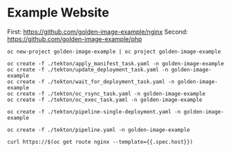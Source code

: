 # Example Website

First: https://github.com/golden-image-example/nginx
Second: https://github.com/golden-image-example/php


```console
oc new-project golden-image-example | oc project golden-image-example

oc create -f ./tekton/apply_manifest_task.yaml -n golden-image-example
oc create -f ./tekton/update_deployment_task.yaml -n golden-image-example
oc create -f ./tekton/wait_for_deployment_task.yaml -n golden-image-example
oc create -f ./tekton/oc_rsync_task.yaml -n golden-image-example
oc create -f ./tekton/oc_exec_task.yaml -n golden-image-example
```

```
oc create -f ./tekton/pipeline-single-deployment.yaml -n golden-image-example
```


```
oc create -f ./tekton/pipeline.yaml -n golden-image-example

curl https://$(oc get route nginx --template={{.spec.host}})
```